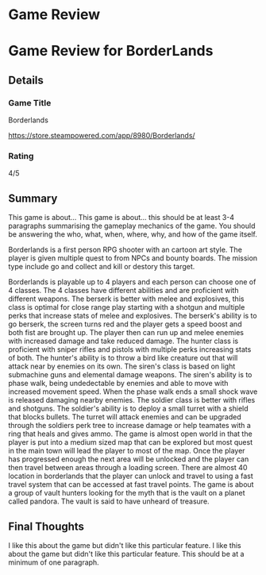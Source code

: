 # Game Review
# Game Review for BorderLands

## Details

### Game Title
Borderlands

https://store.steampowered.com/app/8980/Borderlands/
### Rating
4/5
## Summary
This game is about...
This game is about... this should be at least 3-4 paragraphs summarising the gameplay mechanics of the game. You should be answering the who, what, when, where, why, and how of the game itself.

Borderlands is a first person RPG shooter with an cartoon art style. The player is given multiple quest to from NPCs and bounty boards. The mission type include go and collect and kill or destory this target. 

  Borderlands is playable up to 4 players and each person can choose one of 4 classes. The 4 classes have different abilities and are proficient with different weapons. The berserk is better with melee and explosives, this class is optimal for close range play starting with a shotgun and multiple perks that increase stats of melee and explosives. The berserk's ability is to go berserk, the screen turns red and the player gets a speed boost and both fist are brought up. The player then can run up and melee enemies with increased damage and take reduced damage. The hunter class is proficient with sniper rifles and pistols with multiple perks increasing stats of both. The hunter's ability is to throw a bird like creature out that will attack near by enemies on its own. The siren's class is based on light submachine guns and elemental damage weapons. The siren's ability is to phase walk, being undedectable by enemies and able to move with increased movement speed. When the phase walk ends a small shock wave is released damaging nearby enemies. The soldier class is better with rifles and shotguns. The soldier's ability is to deploy a small turret with a shield that blocks bullets. The turret will attack enemies and can be upgraded through the soldiers perk tree to increase damage or help teamates with a ring that heals and gives ammo.
  The game is almost open world in that the player is put into a medium sized map that can be explored but most quest in the main town will lead the player to most of the map. Once the player has progressed enough the next area will be unlocked and the player can then travel between areas through a loading screen. There are almost 40 location in borderlands that the player can unlock and travel to using a fast travel system that can be accessed at fast travel points. 
  The game is about a group of vault hunters looking for the myth that is the vault on a planet called pandora. The vault is said to have unheard of treasure.  


## Final Thoughts
I like this about the game but didn't like this particular feature.
I like this about the game but didn't like this particular feature. This should be at a minimum of one paragraph.
